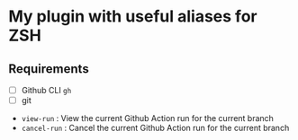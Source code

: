 # My plugin with useful aliases for ZSH

## Requirements

- [ ] Github CLI `gh`
- [ ] git

- `view-run` : View the current Github Action run for the current branch
- `cancel-run` : Cancel the current Github Action run for the current branch

